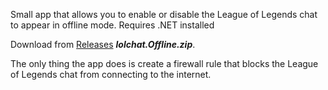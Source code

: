 Small app that allows you to enable or disable the League of Legends chat to appear in offline mode.
Requires .NET installed

Download from [Releases](https://github.com/botelmer/Lolchat-Offline/releases) ***lolchat.Offline.zip***.

The only thing the app does is create a firewall rule that blocks the League of Legends chat from connecting to the internet.
